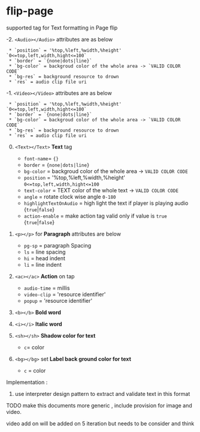 # flip-page
supported tag for Text formatting in Page flip

-2. `<Audio></Audio>` attributes are as below
 
     * `position` = '%top,%left,%width,%height' `0<=top,left,width,hight<=100`
     * `border` = `{none|dots|line}`
     * `bg-color` = backgroud color of the whole area -> `VALID COLOR CODE`
     * `bg-res` = background resource to drown
     * `res` = audio clip file uri

-1. `<Video></Video>` attributes are as below

     * `position` = '%top,%left,%width,%height' `0<=top,left,width,hight<=100`
     * `border` = `{none|dots|line}`
     * `bg-color` = backgroud color of the whole area -> `VALID COLOR CODE`
     * `bg-res` = background resource to drown
     * `res` = audio clip file uri

0. `<Text></Text>` **Text** tag
      * `font-name`= `{}`
      * `border` = `{none|dots|line}`
      * `bg-color` = backgroud color of the whole area -> `VALID COLOR CODE`
      * `position` = '%top,%left,%width,%height' `0<=top,left,width,hight<=100`
      * `text-color` = TEXT color of the whole text -> `VALID COLOR CODE`
      * `angle` = rotate clock wise angle `0-180`
      * `highlightTextOnAudio` =  high light the text if player is playing audio {`true`|`false`}
      * `action-enable` = make action tag valid only if value is `true` {`true`|`false`}

1. `<p></p>` for **Paragraph**  attributes are below
    * `pg-sp` = paragraph Spacing
    * `ls` = line spacing
    * `hi` = head indent
    * `li` = line indent

2. `<ac></ac>` **Action** on tap
     * `audio-time` = millis
     * `video-clip` = 'resource identifier'
     * `popup` = 'resource identifier'

3. `<b></b>` **Bold word**

4. `<i></i>` **Italic word**

5.  `<sh></sh>` **Shadow color for text**
    * `c`= color

6. `<bg></bg>` set **Label back ground color for text**
    * `c` = color



Implementation :

  1. use interpreter design pattern to extract and validate text in this format
  
  TODO make this documents more generic , include provision for image and video. 
  
  video add on will be added on 5 iteration but needs to be consider and think
